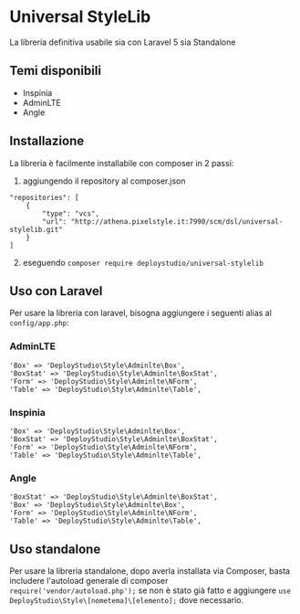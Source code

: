 # Universal StyleLib

La libreria definitiva usabile sia con Laravel 5 sia Standalone

## Temi disponibili

* Inspinia
* AdminLTE
* Angle

## Installazione

La libreria è facilmente installabile con composer in 2 passi:

1. aggiungendo il repository al composer.json

```
"repositories": [
	{
		"type": "vcs",
		"url": "http://athena.pixelstyle.it:7990/scm/dsl/universal-stylelib.git"
	}
]
```

2. eseguendo `composer require deploystudio/universal-stylelib`

## Uso con Laravel

Per usare la libreria con laravel, bisogna aggiungere i seguenti alias al `config/app.php`:

### AdminLTE
```
'Box' => 'DeployStudio\Style\Adminlte\Box',
'BoxStat' => 'DeployStudio\Style\Adminlte\BoxStat',
'Form' => 'DeployStudio\Style\Adminlte\NForm',
'Table' => 'DeployStudio\Style\Adminlte\Table',
```

### Inspinia
```
'Box' => 'DeployStudio\Style\Adminlte\Box',
'BoxStat' => 'DeployStudio\Style\Adminlte\BoxStat',
'Form' => 'DeployStudio\Style\Adminlte\NForm',
'Table' => 'DeployStudio\Style\Adminlte\Table',
```

### Angle
```
'BoxStat' => 'DeployStudio\Style\Adminlte\BoxStat',
'Box' => 'DeployStudio\Style\Adminlte\Box',
'Form' => 'DeployStudio\Style\Adminlte\NForm',
'Table' => 'DeployStudio\Style\Adminlte\Table',
```

## Uso standalone

Per usare la libreria standalone, dopo averla installata via Composer, basta includere l'autoload generale di composer `require('vendor/autoload.php');` se non è stato già fatto e aggiungere `use DeployStudio\Style\[nometema]\[elemento];` dove necessario.